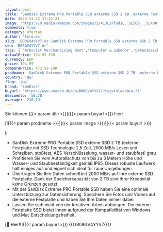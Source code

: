 ```yaml
---
layout: post
title: 'SanDisk Extreme PRO Portable SSD externe SSD 2 TB  externe Festplatte mit SSD Technologie 2 5 Zoll  2000 MB/s Lesen und Schreiben  stoßfest  AES-Verschlüsselung  wasser- und staubfest  grau'
date: 2023-11-22 17:12:21
image: 'https://m.media-amazon.com/images/I/41JL27fud1L._SL500_._SL400_.jpg'
comments: true
category: ofertas
author: 'tole.es'
slug: 'B08GV4YYV7-de SanDisk Extreme PRO Portable SSD externe SSD 2 TB externe...'
sku: 'B08GV4YYV7-de'
tags: [ 'Arborist Merchandising Root','Computer & Zubehör','Datenspeicher','Externe Datenspeicher','Externe SSD','Externe Speichermedien','PC','PC gaming components','Self Service','Special Features Stores','a4cbee59-f823-40fe-831a-7de64f655f6f_0','a4cbee59-f823-40fe-831a-7de64f655f6f_6301','a4cbee59-f823-40fe-831a-7de64f655f6f_9501','a4cbee59-f823-40fe-831a-7de64f655f6f_9701','sandisk','🇩🇪', ]
actualPrice: 194.99 EUR
currency: EUR
price: 194.99
comparePrice: 472.99 EUR
prodname: 'SanDisk Extreme PRO Portable SSD externe SSD 2 TB  externe Festplatte mit SSD Technologie 2 5 Zoll  2000 MB/s Lesen und Schreiben  stoßfest  AES-Verschlüsselung  wasser- und staubfest  grau'
country: 'de'
flag: '🇩🇪'
brand: 'SanDisk'
buyurl: 'https://www.amazon.de/dp/B08GV4YYV7/?tag=tolees0ca-21'
descuento: '58.78'
average: '216.79'
---
```


Sie können [{{< param title >}}]({{< param buyurl >}}) hier:

[![{{< param prodname >}}]({{< param image >}})]({{< param buyurl >}})

ℹ️:

- SanDisk Extreme PRO Portable SSD externe SSD 2 TB (externe Festplatte mit SSD Technologie 2,5 Zoll, 2000 MB/s Lesen und Schreiben, stoßfest, AES-Verschlüsselung, wasser- und staubfest) grau
- Profitieren Sie vom Aufprallschutz von bis zu 3 Metern Höhe und Wasser- und Staubbeständigkeit gemäß IP65. Dieses robuste Laufwerk hält einiges aus und eignet sich ideal für raue Umgebungen.
- Übertragen Sie Ihre Daten schnell mit 2000 MB/s auf Ihre externe SSD Festplatte. Dank der Speicherkapazität von 2 TB sind Ihrer Kreativität keine Grenzen gesetzt.
- Mit der SanDisk Extreme PRO Portable SSD haben Sie eine optimale Unterstützung zur Datensicherung. Speichern Sie Fotos und Videos auf die externe Festplatte und haben Sie Ihre Daten immer dabei.
- Lassen Sie sich nicht von der kreativen Arbeit abbringen. Die externe Festplatte SSD bietet Ihnen aufgrund der Kompatibilität von Windows und Mac Entscheidungsfreiheit.

[🛒 Hier!!]({{< param buyurl >}})
{{<world>}}B08GV4YYV7{{</world>}}
